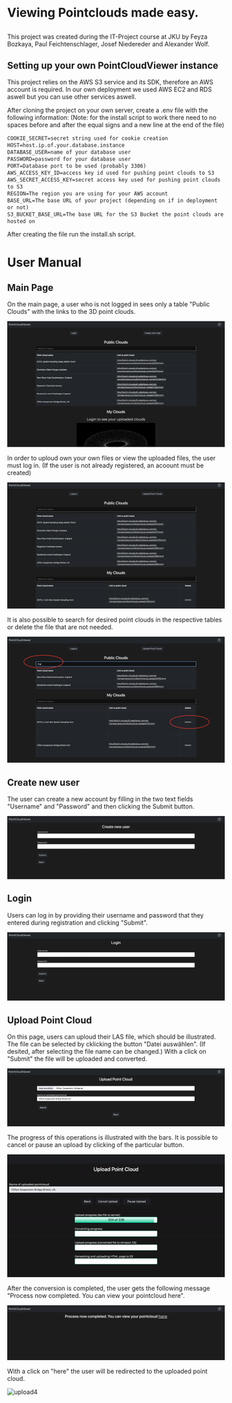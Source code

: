 # Viewing Pointclouds made easy.

## 
This project was created during the IT-Project course at JKU by Feyza Bozkaya, Paul Feichtenschlager, Josef Niedereder and Alexander Wolf.

## Setting up your own PointCloudViewer instance
This project relies on the AWS S3 service and its SDK, therefore an AWS account is required. In our own deployment we used AWS EC2 and RDS aswell but you can use other services aswell.

After cloning the project on your own server, create a .env file with the following information:
(Note: for the install script to work there need to no spaces before and after the equal signs and a new line at the end of the file)
```
COOKIE_SECRET=secret string used for cookie creation
HOST=host.ip.of.your.database.instance
DATABASE_USER=name of your database user
PASSWORD=password for your database user
PORT=Database port to be used (probably 3306)
AWS_ACCESS_KEY_ID=access key id used for pushing point clouds to S3
AWS_SECRET_ACCESS_KEY=secret access key used for pushing point clouds to S3
REGION=The region you are using for your AWS account
BASE_URL=The base URL of your project (depending on if in deployment or not)
S3_BUCKET_BASE_URL=The base URL for the S3 Bucket the point clouds are hosted on
```
After creating the file run the install.sh script.

# User Manual

## Main Page
On the main page, a user who is not logged in sees only a table "Public Clouds" with the links to the 3D point clouds. 

![main page1](/images_user_manual/main_page_public_clouds.png)

In order to uploud own your own files or view the uploaded files, the user must log in. (If the user is not already registered, an acoount must be created)

![main page2](/images_user_manual/main_page_both_tables.png)

It is also possible to search for desired point clouds in the respective tables or delete the file that are not needed. 

![main page3](/images_user_manual/search_and_delete.png)

## Create new user
The user can create a new account by filling in the two text fields "Username" and "Password" and then clicking the Submit button. 

![create new user](/images_user_manual/create_new_user.png)

## Login
Users can log in by providing their username and password that they entered during registration and clicking "Submit".

![login](/images_user_manual/login.png)

## Upload Point Cloud
On this page, users can uploud their LAS file, which should be illustrated. The file can be selected by cklicking the button "Datei auswählen". (If desited, after selecting the file name can be changed.) With a click on "Submit" the file will be uploaded and converted. 

![upload1](/images_user_manual/choose_file.png)
    
The progress of this operations is illustrated with the bars. It is possible to cancel or pause an upload by clicking of the particular button.

![upload2](/images_user_manual/balken.gif)
    
After the conversion is completed, the user gets the following message "Process now completed. You can view your pointcloud here".

![upload3](/images_user_manual/upload_comleted.png)

With a click on "here" the user will be redirected to the uploaded point cloud. 

![upload4](/images_user_manual/view_point_cloud.png)


